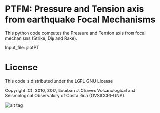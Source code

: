 # PTFM: Pressure and Tension axis from earthquake Focal Mechanisms

This python code computes the Pressure and Tension axis from focal mechanisms (Strike, Dip and Rake). 

Input_file: plotPT


# License
This code is distributed under the LGPL GNU License

Copyright (C): 2016, 2017, Esteban J. Chaves
Volcanological and Seismological Observatory of Costa Rica (OVSICORI-UNA). 

![alt tag](https://github.com/echavess/Focal-mechanisms-Pressure-and-Tension-Axis/blob/master/P_and_T_axis.png)
